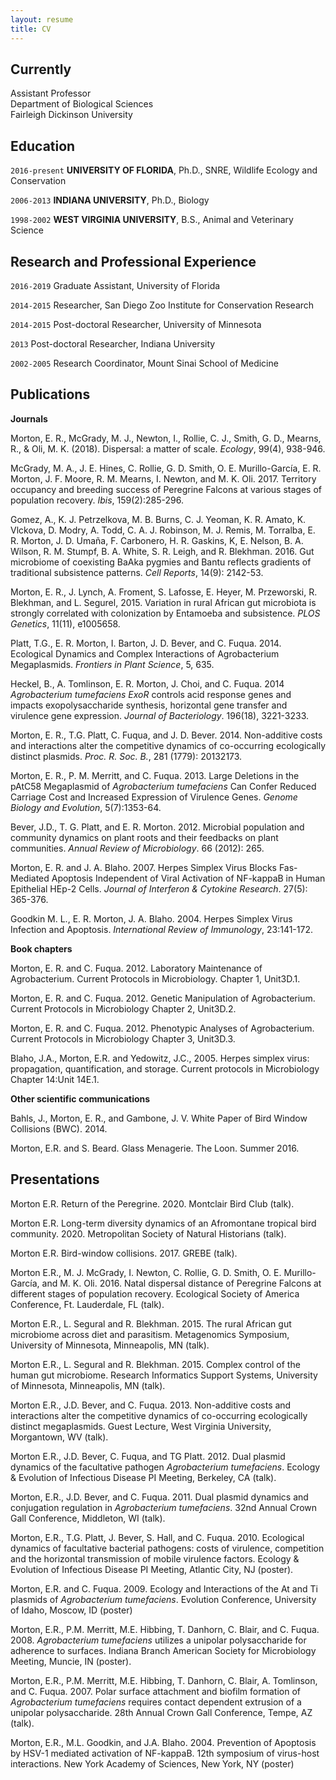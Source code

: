 ```yaml
---
layout: resume
title: CV
---
```


## Currently

Assistant Professor\
Department of Biological Sciences\
Fairleigh Dickinson University

## Education

`2016-present`
__UNIVERSITY OF FLORIDA__, 
Ph.D., SNRE, Wildlife Ecology and Conservation

`2006-2013`
__INDIANA UNIVERSITY__, 
Ph.D., Biology

`1998-2002`
__WEST VIRGINIA UNIVERSITY__, 
B.S., Animal and Veterinary Science

## Research and Professional Experience

`2016-2019`
Graduate Assistant, University of Florida

`2014-2015`
Researcher, San Diego Zoo Institute for Conservation Research

`2014-2015`
Post-doctoral Researcher, University of Minnesota

`2013`
Post-doctoral Researcher, Indiana University

`2002-2005`
Research Coordinator, Mount Sinai School of Medicine

## Publications

__Journals__

Morton, E. R., McGrady, M. J., Newton, I., Rollie, C. J., Smith, G. D., Mearns, R., & Oli, M. K. (2018). Dispersal: a matter of scale. *Ecology*, 99(4), 938-946.

McGrady, M. A., J. E. Hines, C. Rollie, G. D. Smith, O. E. Murillo-García, E. R. Morton, J. F. Moore, R. M. Mearns, I. Newton, and M. K. Oli. 2017. Territory occupancy and breeding success of Peregrine Falcons at various stages of population recovery. *Ibis*, 159(2):285-296.

Gomez, A., K. J. Petrzelkova, M. B. Burns, C. J. Yeoman, K. R. Amato, K. Vlckova, D. Modry, A. Todd, C. A. J. Robinson, M. J. Remis, M. Torralba, E. R. Morton, J. D. Umaña, F. Carbonero, H. R. Gaskins, K, E. Nelson, B. A. Wilson, R. M. Stumpf, B. A. White, S. R. Leigh, and R. Blekhman. 2016. Gut microbiome of coexisting BaAka pygmies and Bantu reflects gradients of traditional subsistence patterns. *Cell Reports*, 14(9): 2142-53.

Morton, E. R., J. Lynch, A. Froment, S.  Lafosse, E. Heyer, M. Przeworski, R. Blekhman, and L. Segurel, 2015. Variation in rural African gut microbiota is strongly correlated with colonization by Entamoeba and subsistence. *PLOS Genetics*, 11(11), e1005658.

Platt, T.G., E. R. Morton, I. Barton, J. D. Bever, and C. Fuqua. 2014. Ecological Dynamics and Complex Interactions of Agrobacterium Megaplasmids. *Frontiers in Plant Science*, 5, 635.

Heckel, B., A. Tomlinson, E. R. Morton, J. Choi, and C. Fuqua. 2014  *Agrobacterium tumefaciens ExoR* controls acid response genes and impacts exopolysaccharide synthesis, horizontal gene transfer and virulence gene expression. *Journal of Bacteriology*. 196(18), 3221-3233.

Morton, E. R., T.G. Platt, C. Fuqua, and J. D. Bever. 2014. Non-additive costs and interactions alter the competitive dynamics of co-occurring ecologically distinct plasmids. *Proc. R. Soc. B.*, 281 (1779): 20132173.

Morton, E. R., P. M. Merritt, and C. Fuqua. 2013. Large Deletions in the pAtC58 Megaplasmid of *Agrobacterium tumefaciens* Can Confer Reduced Carriage Cost and Increased Expression of Virulence Genes. *Genome Biology and Evolution*, 5(7):1353-64.

Bever, J.D., T. G. Platt, and E. R. Morton. 2012. Microbial population and community dynamics on plant roots and their feedbacks on plant communities. *Annual Review of Microbiology*. 66 (2012): 265.

Morton, E. R. and J. A. Blaho. 2007. Herpes Simplex Virus Blocks Fas-Mediated Apoptosis Independent of Viral Activation of NF-kappaB in Human Epithelial HEp-2 Cells. *Journal of Interferon & Cytokine Research*. 27(5): 365-376.

Goodkin M. L., E. R. Morton, J. A. Blaho. 2004. Herpes Simplex Virus Infection and Apoptosis. *International Review of Immunology*, 23:141-172.

__Book chapters__

Morton, E. R. and C. Fuqua. 2012. Laboratory Maintenance of Agrobacterium. Current Protocols in Microbiology. Chapter 1, Unit3D.1. 

Morton, E. R. and C. Fuqua. 2012. Genetic Manipulation of Agrobacterium. Current Protocols in Microbiology Chapter 2, Unit3D.2.

Morton, E. R. and C. Fuqua. 2012. Phenotypic Analyses of Agrobacterium. Current Protocols in Microbiology Chapter 3, Unit3D.3.

Blaho, J.A., Morton, E.R. and Yedowitz, J.C., 2005. Herpes simplex virus: propagation, quantification, and storage. Current protocols in Microbiology Chapter 14:Unit 14E.1.

__Other scientific communications__

Bahls, J., Morton, E. R., and Gambone, J. V. White Paper of Bird Window Collisions (BWC). 2014.

Morton, E.R. and S. Beard. Glass Menagerie. The Loon. Summer 2016.

## Presentations

Morton E.R. Return of the Peregrine. 2020. Montclair Bird Club (talk).

Morton E.R. Long-term diversity dynamics of an Afromontane tropical bird community. 2020. Metropolitan Society of Natural Historians (talk).

Morton E.R. Bird-window collisions. 2017. GREBE (talk).

Morton E.R., M. J. McGrady, I. Newton, C. Rollie, G. D. Smith, O. E. Murillo-García, and M. K. Oli. 2016. Natal dispersal distance of Peregrine Falcons at different stages of population recovery. Ecological Society of America Conference, Ft. Lauderdale, FL (talk).

Morton E.R., L. Segural and R. Blekhman. 2015. The rural African gut microbiome across diet and parasitism. Metagenomics Symposium, University of Minnesota, Minneapolis, MN (talk).

Morton E.R., L. Segural and R. Blekhman. 2015. Complex control of the human gut microbiome. Research Informatics Support Systems, University of Minnesota, Minneapolis, MN (talk).

Morton E.R., J.D. Bever, and C. Fuqua. 2013. Non-additive costs and interactions alter the 	competitive dynamics of co-occurring ecologically distinct megaplasmids. Guest Lecture, West Virginia University, Morgantown, WV (talk).

Morton E.R., J.D. Bever, C. Fuqua, and TG Platt.  2012.  Dual plasmid dynamics of the facultative pathogen *Agrobacterium tumefaciens*.  Ecology & Evolution of Infectious Disease PI Meeting, Berkeley, CA (talk).

Morton, E.R., J.D. Bever, and C. Fuqua. 2011.  Dual plasmid dynamics and conjugation regulation in *Agrobacterium tumefaciens*. 32nd Annual Crown Gall Conference, Middleton, WI (talk).

Morton, E.R., T.G. Platt, J. Bever, S. Hall, and C. Fuqua. 2010. Ecological dynamics of facultative bacterial pathogens: costs of virulence, competition and the horizontal transmission of mobile virulence factors. Ecology & Evolution of Infectious Disease PI Meeting, Atlantic City, NJ (poster).

Morton, E.R. and C. Fuqua. 2009. Ecology and Interactions of the At and Ti plasmids of *Agrobacterium tumefaciens*. Evolution Conference, University of Idaho, Moscow, ID (poster)

Morton, E.R., P.M. Merritt, M.E. Hibbing, T. Danhorn, C. Blair, and C. Fuqua. 2008. *Agrobacterium tumefaciens* utilizes a unipolar polysaccharide for adherence to surfaces.  Indiana Branch American Society for Microbiology Meeting, Muncie, IN (poster).

Morton, E.R., P.M. Merritt, M.E. Hibbing, T. Danhorn, C. Blair, A. Tomlinson, and C. Fuqua. 2007. Polar surface attachment and biofilm formation of *Agrobacterium tumefaciens* requires contact dependent extrusion of a unipolar polysaccharide.  28th Annual Crown Gall Conference, Tempe, AZ (talk).

Morton, E.R., M.L. Goodkin, and J.A. Blaho. 2004. Prevention of Apoptosis by HSV-1 mediated activation of NF-kappaB. 12th symposium of virus-host interactions. New York Academy of Sciences, New York, NY (poster) 


<!-- ### Footer

Last updated: November 2020 -->


